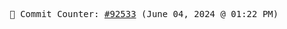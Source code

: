 <p align="center">
    <samp>
        📮 Commit Counter: <a href="https://github.com/Javascript-void0/Javascript-void0/commits/main">#92533</a> (June 04, 2024 @ 01:22 PM)
    </samp>
</p>